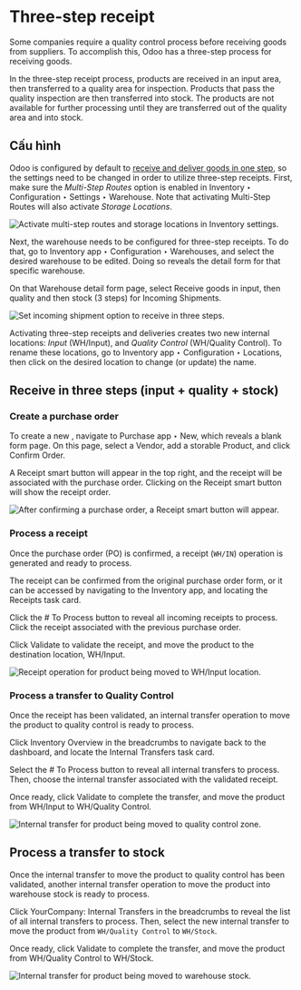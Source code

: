 # Three-step receipt

Some companies require a quality control process before receiving goods from suppliers. To
accomplish this, Odoo has a three-step process for receiving goods.

In the three-step receipt process, products are received in an input area, then transferred to a
quality area for inspection. Products that pass the quality inspection are then transferred into
stock. The products are not available for further processing until they are transferred out of the
quality area and into stock.

## Cấu hình

Odoo is configured by default to [receive and deliver goods in one step](receipts_delivery_one_step.md), so the settings need to be changed in order to utilize three-step
receipts. First, make sure the *Multi-Step Routes* option is enabled in Inventory
‣ Configuration ‣ Settings ‣ Warehouse. Note that activating Multi-Step Routes
will also activate *Storage Locations*.

![Activate multi-step routes and storage locations in Inventory settings.](applications/inventory_and_mrp/inventory/shipping_receiving/daily_operations/receipts_three_steps/receipts-three-steps-multi-step-routes.png)

Next, the warehouse needs to be configured for three-step receipts. To do that, go to
Inventory app ‣ Configuration ‣ Warehouses, and select the desired warehouse to
be edited. Doing so reveals the detail form for that specific warehouse.

On that Warehouse detail form page, select Receive goods in input, then
quality and then stock (3 steps) for Incoming Shipments.

![Set incoming shipment option to receive in three steps.](applications/inventory_and_mrp/inventory/shipping_receiving/daily_operations/receipts_three_steps/receipts-three-steps-incoming-shipments.png)

Activating three-step receipts and deliveries creates two new internal locations: *Input*
(WH/Input), and *Quality Control* (WH/Quality Control). To rename these locations, go to
Inventory app ‣ Configuration ‣ Locations, then click on the desired location
to change (or update) the name.

## Receive in three steps (input + quality + stock)

### Create a purchase order

To create a new , navigate to Purchase app ‣
New, which reveals a blank  form page. On this page, select a
Vendor, add a storable Product, and click Confirm Order.

A Receipt smart button will appear in the top right, and the receipt will be associated
with the purchase order. Clicking on the Receipt smart button will show the receipt
order.

![After confirming a purchase order, a Receipt smart button will appear.](applications/inventory_and_mrp/inventory/shipping_receiving/daily_operations/receipts_three_steps/receipts-three-steps-smart-button.png)

### Process a receipt

Once the purchase order (PO) is confirmed, a receipt (`WH/IN`) operation is generated and ready to
process.

The receipt can be confirmed from the original purchase order form, or it can be accessed by
navigating to the Inventory app, and locating the Receipts task card.

Click the # To Process button to reveal all incoming receipts to process. Click the
receipt associated with the previous purchase order.

Click Validate to validate the receipt, and move the product to the destination
location, WH/Input.

![Receipt operation for product being moved to WH/Input location.](applications/inventory_and_mrp/inventory/shipping_receiving/daily_operations/receipts_three_steps/receipts-three-steps-receipt-form.png)

### Process a transfer to Quality Control

Once the receipt has been validated, an internal transfer operation to move the product to quality
control is ready to process.

Click Inventory Overview in the breadcrumbs to navigate back to the dashboard, and
locate the Internal Transfers task card.

Select the # To Process button to reveal all internal transfers to process. Then, choose
the internal transfer associated with the validated receipt.

Once ready, click Validate to complete the transfer, and move the product from
WH/Input to WH/Quality Control.

![Internal transfer for product being moved to quality control zone.](applications/inventory_and_mrp/inventory/shipping_receiving/daily_operations/receipts_three_steps/receipts-three-steps-internal-transfer.png)

## Process a transfer to stock

Once the internal transfer to move the product to quality control has been validated, another
internal transfer operation to move the product into warehouse stock is ready to process.

Click YourCompany: Internal Transfers in the breadcrumbs to reveal the list of all
internal transfers to process. Then, select the new internal transfer to move the product from
`WH/Quality Control` to `WH/Stock`.

Once ready, click Validate to complete the transfer, and move the product from
WH/Quality Control to WH/Stock.

![Internal transfer for product being moved to warehouse stock.](applications/inventory_and_mrp/inventory/shipping_receiving/daily_operations/receipts_three_steps/receipts-three-steps-second-transfer.png)
